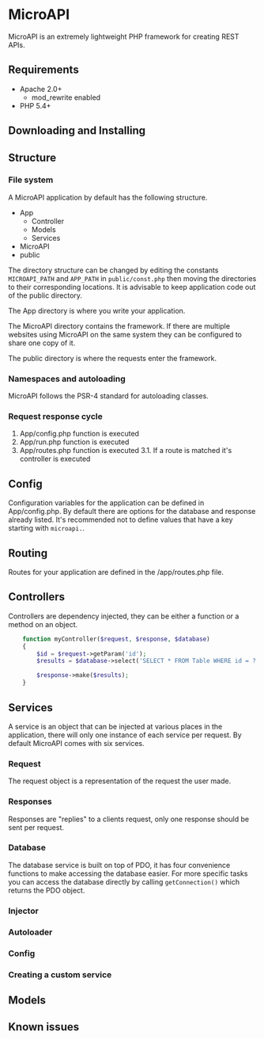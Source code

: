 MicroAPI
========

MicroAPI is an extremely lightweight PHP framework for creating REST APIs.

Requirements
------------

- Apache 2.0+
  - mod_rewrite enabled 
- PHP 5.4+

Downloading and Installing
--------------------------


Structure
---------

### File system

A MicroAPI application by default has the following structure. 

- App
  - Controller
  - Models
  - Services
- MicroAPI
- public

The directory structure can be changed by editing the constants `MICROAPI_PATH` and `APP_PATH` in `public/const.php` then moving the directories to their corresponding locations. It is advisable to keep application code out of the public directory.

The App directory is where you write your application.

The MicroAPI directory contains the framework. If there are multiple websites using MicroAPI on the same system they can be configured to share one copy of it.

The public directory is where the requests enter the framework. 

### Namespaces and autoloading

MicroAPI follows the PSR-4 standard for autoloading classes.


### Request response cycle

1. App/config.php function is executed
2. App/run.php function is executed
3. App/routes.php function is executed
    3.1. If a route is matched it's controller is executed

Config
------

Configuration variables for the application can be defined in App/config.php. By default there are options for the database and response already listed.
It's recommended not to define values that have a key starting with `microapi.`.


Routing
-------

Routes for your application are defined in the /app/routes.php file.



Controllers
-----------

Controllers are dependency injected, they can be either a function or a method on an object.

```php
    function myController($request, $response, $database)
    {
        $id = $request->getParam('id');
        $results = $database->select('SELECT * FROM Table WHERE id = ?', $id);

        $response->make($results);
    }
```

Services
--------

A service is an object that can be injected at various places in the application, there will only one instance of each service per request. By default MicroAPI comes with six services.

### Request

The request object is a representation of the request the user made.

### Responses

Responses are "replies" to a clients request, only one response should be sent per request.

### Database

The database service is built on top of PDO, it has four convenience functions to make accessing the database easier.
For more specific tasks you can access the database directly by calling `getConnection()` which returns the PDO object.

### Injector

### Autoloader

### Config

### Creating a custom service



Models
------

Known issues
------------
